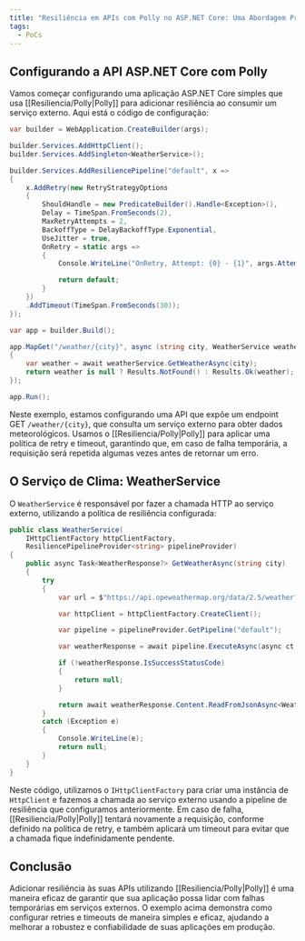 ```yaml
---
title: "Resiliência em APIs com Polly no ASP.NET Core: Uma Abordagem Prática"
tags:
  - PoCs
---
```

## Configurando a API ASP.NET Core com Polly
Vamos começar configurando uma aplicação ASP.NET Core simples que usa [[Resiliencia/Polly|Polly]] para adicionar resiliência ao consumir um serviço externo. Aqui está o código de configuração:

```csharp
var builder = WebApplication.CreateBuilder(args);

builder.Services.AddHttpClient();
builder.Services.AddSingleton<WeatherService>();

builder.Services.AddResiliencePipeline("default", x =>
{
    x.AddRetry(new RetryStrategyOptions
    {
        ShouldHandle = new PredicateBuilder().Handle<Exception>(),
        Delay = TimeSpan.FromSeconds(2),
        MaxRetryAttempts = 2,
        BackoffType = DelayBackoffType.Exponential,
        UseJitter = true,
        OnRetry = static args =>
        {
            Console.WriteLine("OnRetry, Attempt: {0} - {1}", args.AttemptNumber, args.Outcome.Exception.Message);

            return default;
        }
    })
    .AddTimeout(TimeSpan.FromSeconds(30));
});

var app = builder.Build();

app.MapGet("/weather/{city}", async (string city, WeatherService weatherService) =>
{
    var weather = await weatherService.GetWeatherAsync(city);
    return weather is null ? Results.NotFound() : Results.Ok(weather);
});

app.Run();
```

Neste exemplo, estamos configurando uma API que expõe um endpoint GET `/weather/{city}`, que consulta um serviço externo para obter dados meteorológicos. Usamos o [[Resiliencia/Polly|Polly]] para aplicar uma política de retry e timeout, garantindo que, em caso de falha temporária, a requisição será repetida algumas vezes antes de retornar um erro.


## O Serviço de Clima: WeatherService
O `WeatherService` é responsável por fazer a chamada HTTP ao serviço externo, utilizando a política de resiliência configurada:

```csharp
public class WeatherService(
    IHttpClientFactory httpClientFactory,
    ResiliencePipelineProvider<string> pipelineProvider)
{
    public async Task<WeatherResponse?> GetWeatherAsync(string city)
    {
        try
        {
            var url = $"https://api.opeweathermap.org/data/2.5/weather?q={city}";

            var httpClient = httpClientFactory.CreateClient();

            var pipeline = pipelineProvider.GetPipeline("default");

            var weatherResponse = await pipeline.ExecuteAsync(async ct => await httpClient.GetAsync(url, ct));

            if (!weatherResponse.IsSuccessStatusCode)
            {
                return null;
            }

            return await weatherResponse.Content.ReadFromJsonAsync<WeatherResponse>();
        }
        catch (Exception e)
        {
            Console.WriteLine(e);
            return null;
        }
    }
}
```
Neste código, utilizamos o `IHttpClientFactory` para criar uma instância de `HttpClient` e fazemos a chamada ao serviço externo usando a pipeline de resiliência que configuramos anteriormente. Em caso de falha, [[Resiliencia/Polly|Polly]] tentará novamente a requisição, conforme definido na política de retry, e também aplicará um timeout para evitar que a chamada fique indefinidamente pendente.

## Conclusão
Adicionar resiliência às suas APIs utilizando [[Resiliencia/Polly|Polly]] é uma maneira eficaz de garantir que sua aplicação possa lidar com falhas temporárias em serviços externos. O exemplo acima demonstra como configurar retries e timeouts de maneira simples e eficaz, ajudando a melhorar a robustez e confiabilidade de suas aplicações em produção.

